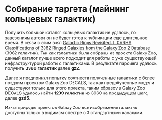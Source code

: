 # Собирание таргета (майнинг кольцевых галактик)

Получить большой каталог кольцевых галактик не удалось, по заверениям автора он не будет готов к публикации еще длительное время. В связи с этим взял [Galactic Rings Revisited. I. CVRHS Classifications of 3962 Ringed Galaxies from the Galaxy Zoo 2 Database](https://arxiv.org/abs/1707.06589) (3962 галактик). Так как галактики были собраны из проекта Galaxy Zoo, данный каталог лучше всего подходит для работы с уже существующей инфраструктурой работы с галактиками. В результате парсинга удалось получить **3960 галактик** далее **gz2**. 

Далее я предпринял попытку соотнести полученные галактики с более поздним проектом Galaxy Zoo DECALS, так как предобученные модели существуют только для этого проекта, таким образоv в Galaxy Zoo DECALS удалось найти **1239 галактик** из 3960 на предыдущем шаге, далее **gzd5**. 

Из-за природы проектов Galaxy Zoo все изображения галактик доступны только в видимом спектре с 3 стандартными каналами.
